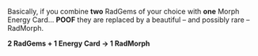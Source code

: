 Basically, if you combine **two** RadGems of your choice with **one** Morph Energy Card… **POOF** they are replaced by a beautiful – and possibly rare – RadMorph.

**2 RadGems + 1 Energy Card → 1 RadMorph**